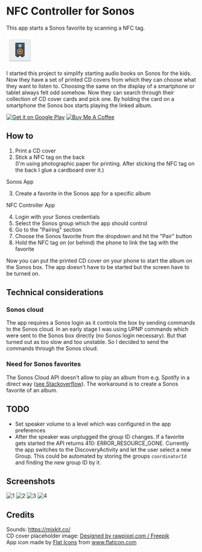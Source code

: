 # NFC Controller for Sonos

This app starts a Sonos favorite by scanning a NFC tag. 

<img src="https://raw.githubusercontent.com/kaiwinter/nfcsonos/main/app/src/main/res/mipmap-hdpi/ic_launcher.png" alt="app icon">

I started this project to simplify starting audio books on Sonos for the kids. Now they have a set of printed CD covers from which they can choose what they want to listen to.
Choosing the same on the display of a smartphone or tablet always felt odd somehow. Now they can search through their collection of CD cover cards and pick one. By holding the card on a smartphone the Sonos box starts playing the linked album.

<a href='https://play.google.com/store/apps/details?id=com.github.kaiwinter.nfcsonos'><img alt='Get it on Google Play' src='https://play.google.com/intl/en_us/badges/images/generic/en_badge_web_generic.png' height="60px"/></a>
<a href="https://www.buymeacoffee.com/kaiwinter" target="_blank"><img src="https://cdn.buymeacoffee.com/buttons/v2/default-yellow.png" alt="Buy Me A Coffee" height="55"></a>

## How to

1. Print a CD cover
2. Stick a NFC tag on the back  
(I'm using photographic paper for printing. After sticking the NFC tag on the back I glue a cardboard over it.)

Sonos App

3. Create a favorite in the Sonos app for a specific album  

NFC Controller App

4. Login with your Sonos credentials
5. Select the Sonos group which the app should control
6. Go to the "Pairing" section
7. Choose the Sonos favorite from the dropdown and hit the "Pair" button
8. Hold the NFC tag on (or behind) the phone to link the tag with the favorite

Now you can put the printed CD cover on your phone to start the album on the Sonos box. The app doesn't have to be started but the screen have to be turned on.

## Technical considerations

### Sonos cloud

The app requires a Sonos login as it controls the box by sending commands to the Sonos cloud. 
In an early stage I was using UPNP commands which were sent to the Sonos box directly (no Sonos login necessary). But that turned out as too slow and too unstable. 
So I decided to send the commands through the Sonos cloud.

### Need for Sonos favorites

The Sonos Cloud API doesn't allow to play an album from e.g. Spotify in a direct way ([see Stackoverflow](https://stackoverflow.com/a/53733774/714965)). The workaround is to create a Sonos favorite of an album.

## TODO

- Set speaker volume to a level which was configured in the app preferences
- After the speaker was unplugged the group ID changes. If a favorite gets started the API returns 410: ERROR_RESOURCE_GONE. Currently the app switches to the DiscoveryActivity and let the user select a new Group. This could be automated by storing the groups `coordinatorId` and finding the new group ID by it.

## Screenshots
![1](https://user-images.githubusercontent.com/110982/122286942-b4756f00-cef0-11eb-8bba-fd8664c7ebbb.png)
![2](https://user-images.githubusercontent.com/110982/122286947-b5a69c00-cef0-11eb-9451-9c8a32f769f1.png)
![3](https://user-images.githubusercontent.com/110982/122286954-b6d7c900-cef0-11eb-82da-dd8f31f9e807.png)
![4](https://user-images.githubusercontent.com/110982/122286957-b808f600-cef0-11eb-8be8-68188e435e5c.png)


## Credits

Sounds: https://mixkit.co/  
CD cover placeholder image: [Designed by rawpixel.com / Freepik](http://www.freepik.com)  
App icon made by <a href="https://www.flaticon.com/authors/flat-icons" title="Flat Icons">Flat Icons</a> from <a href="https://www.flaticon.com/" title="Flaticon">www.flaticon.com</a></div>
